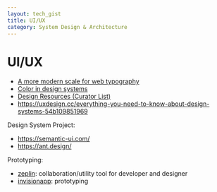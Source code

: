 ```yaml
---
layout: tech_gist
title: UI/UX
category: System Design & Architecture
---
```


# UI/UX

- [A more modern scale for web typography](http://typecast.com/blog/a-more-modern-scale-for-web-typography)
- [Color in design systems](https://medium.com/eightshapes-llc/color-in-design-systems-a1c80f65fa3)
- [Design Resources (Curator List)](https://github.com/skullface/design-resources)
- <https://uxdesign.cc/everything-you-need-to-know-about-design-systems-54b109851969>

Design System Project:
- <https://semantic-ui.com/>
- <https://ant.design/>


Prototyping:
- [zeplin](https://zeplin.io): collaboration/utility tool for developer and designer
- [invisionapp](https://www.invisionapp.com/): prototyping